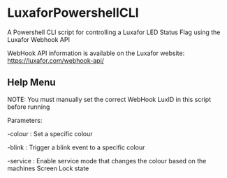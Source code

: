 # LuxaforPowershellCLI
A Powershell CLI script for controlling a Luxafor LED Status Flag using the Luxafor Webhook API

WebHook API information is available on the Luxafor website: https://luxafor.com/webhook-api/

Help Menu
---------
 
NOTE: You must manually set the correct WebHook LuxID in this script before running

Parameters:

-colour <colour>  :  Set a specific colour
 
-blink <colour>   :  Trigger a blink event to a specific colour

-service          :  Enable service mode that changes the colour based on the machines Screen Lock state
